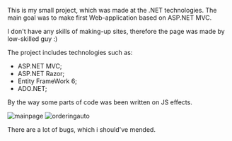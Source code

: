 This is my small project, which was made at the .NET technologies.
The main goal was to make first Web-application based on ASP.NET MVC.

I don't have any skills of making-up sites, therefore the page was made by low-skilled guy :)

The project includes technologies such as:
  - ASP.NET MVC;
  - ASP.NET Razor;
  - Entity FrameWork 6;
  - ADO.NET;

By the way some parts of code was been written on JS effects.

![mainpage](https://user-images.githubusercontent.com/31369742/50457880-a4a3f200-0967-11e9-8036-e8e4331c18ec.png)
![orderingauto](https://user-images.githubusercontent.com/31369742/50482146-d52e6f00-09ed-11e9-8060-78393e238a44.png)

There are a lot of bugs, which i should've mended.
